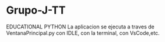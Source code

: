 # Grupo-J-TT
EDUCATIONAL PYTHON
La aplicacion se ejecuta a traves de VentanaPrincipal.py con IDLE, con la terminal, con VsCode,etc.
